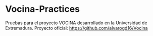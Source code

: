 # Vocina-Practices
Pruebas para el proyecto VOCINA desarrollado en la Universidad de Extremadura.
Proyecto oficial: https://github.com/alvarogd16/Vocina 
